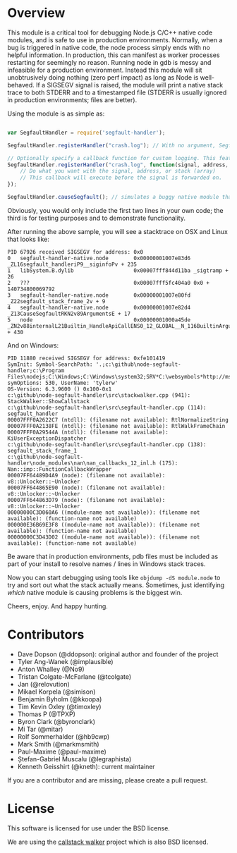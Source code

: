 # Overview

This module is a critical tool for debugging Node.js C/C++ native code modules, and is safe to use in production environments.  Normally, when a bug is triggered in native code, the node process simply ends with no helpful information.  In production, this can manifest as worker processes restarting for seemingly no reason.  Running node in gdb is messy and infeasible for a production environment.  Instead this module will sit unobtrusively doing nothing (zero perf impact) as long as Node is well-behaved.  If a SIGSEGV signal is raised, the module will print a native stack trace to both STDERR and to a timestamped file (STDERR is usually ignored in production environments; files are better).

Using the module is as simple as:

```javascript

var SegfaultHandler = require('segfault-handler');

SegfaultHandler.registerHandler("crash.log"); // With no argument, SegfaultHandler will generate a generic log file name

// Optionally specify a callback function for custom logging. This feature is currently only supported for Node.js >= v0.12 running on Linux.
SegfaultHandler.registerHandler("crash.log", function(signal, address, stack) {
	// Do what you want with the signal, address, or stack (array)
	// This callback will execute before the signal is forwarded on.
});

SegfaultHandler.causeSegfault(); // simulates a buggy native module that dereferences NULL
```

Obviously, you would only include the first two lines in your own code; the third is for testing purposes and to demonstrate functionality.

After running the above sample, you will see a stacktrace on OSX and Linux that looks like:

```
PID 67926 received SIGSEGV for address: 0x0
0   segfault-handler-native.node        0x00000001007e83d6 _ZL16segfault_handleriP9__siginfoPv + 235
1   libSystem.B.dylib                   0x00007fff844d11ba _sigtramp + 26
2   ???                                 0x00007fff5fc404a0 0x0 + 140734800069792
3   segfault-handler-native.node        0x00000001007e80fd _Z22segfault_stack_frame_2v + 9
4   segfault-handler-native.node        0x00000001007e82d4 _Z13CauseSegfaultRKN2v89ArgumentsE + 17
5   node                                0x00000001000a45de _ZN2v88internalL21Builtin_HandleApiCallENS0_12_GLOBAL__N_116BuiltinArgumentsILNS0_21BuiltinExtraArgumentsE1EEEPNS0_7IsolateE + 430
```

And on Windows:

```
PID 11880 received SIGSEGV for address: 0xfe101419
SymInit: Symbol-SearchPath: '.;c:\github\node-segfault-handler;c:\Program Files\nodejs;C:\Windows;C:\Windows\system32;SRV*C:\websymbols*http://msdl.microsoft.com/download/symbols;', symOptions: 530, UserName: 'tylerw'
OS-Version: 6.3.9600 () 0x100-0x1
c:\github\node-segfault-handler\src\stackwalker.cpp (941): StackWalker::ShowCallstack
c:\github\node-segfault-handler\src\segfault-handler.cpp (114): segfault_handler
00007FFF0A2622C7 (ntdll): (filename not available): RtlNormalizeString
00007FFF0A2138FE (ntdll): (filename not available): RtlWalkFrameChain
00007FFF0A29544A (ntdll): (filename not available): KiUserExceptionDispatcher
c:\github\node-segfault-handler\src\segfault-handler.cpp (138): segfault_stack_frame_1
c:\github\node-segfault-handler\node_modules\nan\nan_callbacks_12_inl.h (175): Nan::imp::FunctionCallbackWrapper
00007FF64489D4A9 (node): (filename not available): v8::Unlocker::~Unlocker
00007FF644865E90 (node): (filename not available): v8::Unlocker::~Unlocker
00007FF644863D79 (node): (filename not available): v8::Unlocker::~Unlocker
00000000C3D060A6 ((module-name not available)): (filename not available): (function-name not available)
000000E36B69E3F8 ((module-name not available)): (filename not available): (function-name not available)
00000000C3D43D02 ((module-name not available)): (filename not available): (function-name not available)
```

Be aware that in production environments, pdb files must be included as part of your install to resolve names / lines in Windows stack traces.

Now you can start debugging using tools like `objdump -dS module.node` to try and sort out what the stack actually means.  Sometimes, just identifying _which_ native module is causing problems is the biggest win.

Cheers, enjoy.  And happy hunting.

# Contributors

* Dave Dopson (@ddopson): original author and founder of the project
* Tyler Ang-Wanek (@implausible)
* Anton Whalley (@No9)
* Tristan Colgate-McFarlane (@tcolgate)
* Jan (@relovution)
* Mikael Korpela (@simison)
* Benjamin Byholm (@kkoopa)
* Tim Kevin Oxley (@timoxley)
* Thomas P (@TPXP)
* Byron Clark (@byronclark)
* Mi Tar (@mitar)
* Rolf Sommerhalder (@hb9cwp)
* Mark Smith (@markmsmith)
* Paul-Maxime (@paul-maxime)
* Ștefan-Gabriel Muscalu (@legraphista)
* Kenneth Geisshirt (@kneth): current maintainer

If you are a contributor and are missing, please create a pull request.

# License

This software is licensed for use under the BSD license.

We are using the [callstack walker](https://github.com/JochenKalmbach/StackWalker) project which is also BSD licensed.
